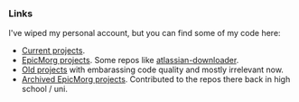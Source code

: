 ### Links

I've wiped my personal account, but you can find some of my code here:

- [Current projects](https://github.com/kasthack-labs).
- [EpicMorg projects](https://github.com/EpicMorg). Some repos like [atlassian-downloader](https://github.com/EpicMorg/atlassian-downloader).
- [Old projects](https://github.com/kasthack-archive) with embarassing code quality and mostly irrelevant now.
- [Archived EpicMorg projects](https://github.com/EpicMorgArchive). Contributed to the repos there back in high school / uni.


<!--
**kasthack/kasthack** is a ✨ _special_ ✨ repository because its `README.md` (this file) appears on your GitHub profile.

Here are some ideas to get you started:

- 🔭 I’m currently working on ...
- 🌱 I’m currently learning ...
- 👯 I’m looking to collaborate on ...
- 🤔 I’m looking for help with ...
- 💬 Ask me about ...
- 📫 How to reach me: ...
- 😄 Pronouns: ...
- ⚡ Fun fact: ...
-->
